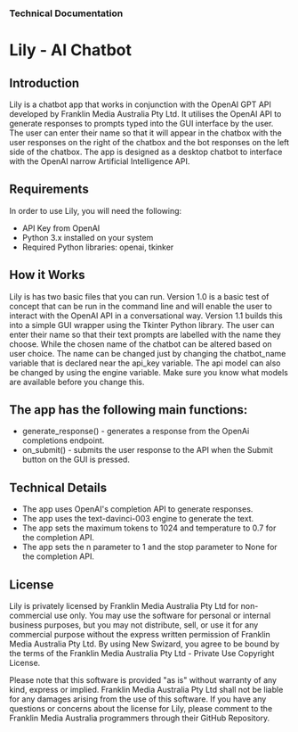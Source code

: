 ### Technical Documentation
# Lily - AI Chatbot
## Introduction
Lily is a chatbot app that works in conjunction with the OpenAI GPT API developed by Franklin Media Australia Pty Ltd. It utilises the OpenAI API to generate responses to prompts typed into the GUI interface by the user. The user can enter their name so that it will appear in the chatbox with the user responses on the right of the chatbox and the bot responses on the left side of the chatbox. The app is designed as a desktop chatbot to interface with the OpenAI narrow Artificial Intelligence API.

## Requirements
In order to use Lily, you will need the following:

* API Key from OpenAI
* Python 3.x installed on your system
* Required Python libraries: openai, tkinker

## How it Works
Lily is has two basic files that you can run. Version 1.0 is a basic test of concept that can be run in the command line and will enable the user to interact with the OpenAI API in a conversational way.
Version 1.1 builds this into a simple GUI wrapper using the Tkinter Python library. The user can enter their name so that their text prompts are labelled with the name they choose. While the chosen name of the chatbot can be altered based on user choice.
The name can be changed just by changing the chatbot_name variable that is declared near the api_key variable.
The api model can also be changed by using the engine variable. Make sure you know what models are available before you change this.

## The app has the following main functions:
* generate_response() - generates a response from the OpenAi completions endpoint.
* on_submit() - submits the user response to the API when the Submit button on the GUI is pressed.


## Technical Details
* The app uses OpenAI's completion API to generate responses. 
* The app uses the text-davinci-003 engine to generate the text. 
* The app sets the maximum tokens to 1024 and temperature to 0.7 for the completion API.
* The app sets the n parameter to 1 and the stop parameter to None for the completion API.

## License
Lily is privately licensed by Franklin Media Australia Pty Ltd for non-commercial use only. You may use the software for personal or internal business purposes, but you may not distribute, sell, or use it for any commercial purpose without the express written permission of Franklin Media Australia Pty Ltd. By using New Swizard, you agree to be bound by the terms of the Franklin Media Australia Pty Ltd - Private Use Copyright License. 

Please note that this software is provided "as is" without warranty of any kind, express or implied. Franklin Media Australia Pty Ltd shall not be liable for any damages arising from the use of this software. If you have any questions or concerns about the license for Lily, please comment to the Franklin Media Australia programmers through their GitHub Repository.

